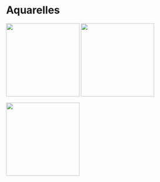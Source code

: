 # Aquarelles

<img src="https://freight.cargo.site/t/original/i/2f73f15302add4db7987f1024af97a5e13b93b18df6b87691c7bfe01364f5cc0/IMG_5975.jpg" width="200" /> <img src="https://freight.cargo.site/t/original/i/239c6f113f61c846543f8aa5d5fbec3b89aed006d7438406cf46d76d2ce99f62/IMG_5939-2.jpg" width="200" />

<img src="https://freight.cargo.site/t/original/i/b5090cab204a00c0f7991fd5049267754072df9ce725b9217c5a3d2dc79a7667/IMG_5992.jpg" width="200" />


